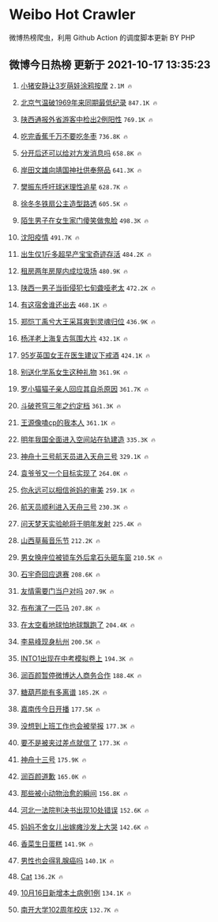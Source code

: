 # Weibo Hot Crawler 



微博热榜爬虫，利用 Github Action 的调度脚本更新 BY PHP 


## 微博今日热榜 更新于 2021-10-17 13:35:23 
1. [小猪安静让3岁萌娃涂鸦按摩](https://s.weibo.com/weibo?q=%23%E5%B0%8F%E7%8C%AA%E5%AE%89%E9%9D%99%E8%AE%A93%E5%B2%81%E8%90%8C%E5%A8%83%E6%B6%82%E9%B8%A6%E6%8C%89%E6%91%A9%23&Refer=top) `2.1M 🔥` 

1. [北京气温破1969年来同期最低纪录](https://s.weibo.com/weibo?q=%23%E5%8C%97%E4%BA%AC%E6%B0%94%E6%B8%A9%E7%A0%B41969%E5%B9%B4%E6%9D%A5%E5%90%8C%E6%9C%9F%E6%9C%80%E4%BD%8E%E7%BA%AA%E5%BD%95%23&Refer=top) `847.1K 🔥` 

1. [陕西通报外省游客中检出2例阳性](https://s.weibo.com/weibo?q=%23%E9%99%95%E8%A5%BF%E9%80%9A%E6%8A%A5%E5%A4%96%E7%9C%81%E6%B8%B8%E5%AE%A2%E4%B8%AD%E6%A3%80%E5%87%BA2%E4%BE%8B%E9%98%B3%E6%80%A7%23&Refer=top) `769.1K 🔥` 

1. [吃完香蕉千万不要吃冬枣](https://s.weibo.com/weibo?q=%23%E5%90%83%E5%AE%8C%E9%A6%99%E8%95%89%E5%8D%83%E4%B8%87%E4%B8%8D%E8%A6%81%E5%90%83%E5%86%AC%E6%9E%A3%23&Refer=top) `736.8K 🔥` 

1. [分开后还可以给对方发消息吗](https://s.weibo.com/weibo?q=%23%E5%88%86%E5%BC%80%E5%90%8E%E8%BF%98%E5%8F%AF%E4%BB%A5%E7%BB%99%E5%AF%B9%E6%96%B9%E5%8F%91%E6%B6%88%E6%81%AF%E5%90%97%23&Refer=top) `658.8K 🔥` 

1. [岸田文雄向靖国神社供奉祭品](https://s.weibo.com/weibo?q=%23%E5%B2%B8%E7%94%B0%E6%96%87%E9%9B%84%E5%90%91%E9%9D%96%E5%9B%BD%E7%A5%9E%E7%A4%BE%E4%BE%9B%E5%A5%89%E7%A5%AD%E5%93%81%23&Refer=top) `641.3K 🔥` 

1. [樊振东呼吁球迷理性追星](https://s.weibo.com/weibo?q=%23%E6%A8%8A%E6%8C%AF%E4%B8%9C%E5%91%BC%E5%90%81%E7%90%83%E8%BF%B7%E7%90%86%E6%80%A7%E8%BF%BD%E6%98%9F%23&Refer=top) `628.7K 🔥` 

1. [徐冬冬铁扇公主造型路透](https://s.weibo.com/weibo?q=%23%E5%BE%90%E5%86%AC%E5%86%AC%E9%93%81%E6%89%87%E5%85%AC%E4%B8%BB%E9%80%A0%E5%9E%8B%E8%B7%AF%E9%80%8F%23&Refer=top) `605.5K 🔥` 

1. [陌生男子在女生家门傻笑做鬼脸](https://s.weibo.com/weibo?q=%23%E9%99%8C%E7%94%9F%E7%94%B7%E5%AD%90%E5%9C%A8%E5%A5%B3%E7%94%9F%E5%AE%B6%E9%97%A8%E5%82%BB%E7%AC%91%E5%81%9A%E9%AC%BC%E8%84%B8%23&Refer=top) `498.3K 🔥` 

1. [沈阳疫情](https://s.weibo.com/weibo?q=%E6%B2%88%E9%98%B3%E7%96%AB%E6%83%85&Refer=top) `491.7K 🔥` 

1. [出生仅1斤多超早产宝宝奇迹存活](https://s.weibo.com/weibo?q=%23%E5%87%BA%E7%94%9F%E4%BB%851%E6%96%A4%E5%A4%9A%E8%B6%85%E6%97%A9%E4%BA%A7%E5%AE%9D%E5%AE%9D%E5%A5%87%E8%BF%B9%E5%AD%98%E6%B4%BB%23&Refer=top) `484.2K 🔥` 

1. [租房两年房屋内成垃圾场](https://s.weibo.com/weibo?q=%23%E7%A7%9F%E6%88%BF%E4%B8%A4%E5%B9%B4%E6%88%BF%E5%B1%8B%E5%86%85%E6%88%90%E5%9E%83%E5%9C%BE%E5%9C%BA%23&Refer=top) `480.9K 🔥` 

1. [陕西一男子当街侵犯七旬聋哑老太](https://s.weibo.com/weibo?q=%23%E9%99%95%E8%A5%BF%E4%B8%80%E7%94%B7%E5%AD%90%E5%BD%93%E8%A1%97%E4%BE%B5%E7%8A%AF%E4%B8%83%E6%97%AC%E8%81%8B%E5%93%91%E8%80%81%E5%A4%AA%23&Refer=top) `472.2K 🔥` 

1. [有这宿舍谁还出去](https://s.weibo.com/weibo?q=%23%E6%9C%89%E8%BF%99%E5%AE%BF%E8%88%8D%E8%B0%81%E8%BF%98%E5%87%BA%E5%8E%BB%23&Refer=top) `468.1K 🔥` 

1. [郑恺丁禹兮大王采耳爽到灵魂归位](https://s.weibo.com/weibo?q=%23%E9%83%91%E6%81%BA%E4%B8%81%E7%A6%B9%E5%85%AE%E5%A4%A7%E7%8E%8B%E9%87%87%E8%80%B3%E7%88%BD%E5%88%B0%E7%81%B5%E9%AD%82%E5%BD%92%E4%BD%8D%23&Refer=top) `436.9K 🔥` 

1. [杨洋老上海复古氛围大片](https://s.weibo.com/weibo?q=%23%E6%9D%A8%E6%B4%8B%E8%80%81%E4%B8%8A%E6%B5%B7%E5%A4%8D%E5%8F%A4%E6%B0%9B%E5%9B%B4%E5%A4%A7%E7%89%87%23&Refer=top) `432.1K 🔥` 

1. [95岁英国女王在医生建议下戒酒](https://s.weibo.com/weibo?q=95%E5%B2%81%E8%8B%B1%E5%9B%BD%E5%A5%B3%E7%8E%8B%E5%9C%A8%E5%8C%BB%E7%94%9F%E5%BB%BA%E8%AE%AE%E4%B8%8B%E6%88%92%E9%85%92&Refer=top) `424.1K 🔥` 

1. [别送化学系女生这种礼物](https://s.weibo.com/weibo?q=%23%E5%88%AB%E9%80%81%E5%8C%96%E5%AD%A6%E7%B3%BB%E5%A5%B3%E7%94%9F%E8%BF%99%E7%A7%8D%E7%A4%BC%E7%89%A9%23&Refer=top) `361.9K 🔥` 

1. [罗小猫猫子亲人回应其自杀原因](https://s.weibo.com/weibo?q=%23%E7%BD%97%E5%B0%8F%E7%8C%AB%E7%8C%AB%E5%AD%90%E4%BA%B2%E4%BA%BA%E5%9B%9E%E5%BA%94%E5%85%B6%E8%87%AA%E6%9D%80%E5%8E%9F%E5%9B%A0%23&Refer=top) `361.7K 🔥` 

1. [斗破苍穹三年之约定档](https://s.weibo.com/weibo?q=%23%E6%96%97%E7%A0%B4%E8%8B%8D%E7%A9%B9%E4%B8%89%E5%B9%B4%E4%B9%8B%E7%BA%A6%E5%AE%9A%E6%A1%A3%23&Refer=top) `361.3K 🔥` 

1. [王源像嗑cp的我本人](https://s.weibo.com/weibo?q=%23%E7%8E%8B%E6%BA%90%E5%83%8F%E5%97%91cp%E7%9A%84%E6%88%91%E6%9C%AC%E4%BA%BA%23&Refer=top) `361.1K 🔥` 

1. [明年我国全面进入空间站在轨建造](https://s.weibo.com/weibo?q=%23%E6%98%8E%E5%B9%B4%E6%88%91%E5%9B%BD%E5%85%A8%E9%9D%A2%E8%BF%9B%E5%85%A5%E7%A9%BA%E9%97%B4%E7%AB%99%E5%9C%A8%E8%BD%A8%E5%BB%BA%E9%80%A0%23&Refer=top) `335.3K 🔥` 

1. [神舟十三号航天员进入天舟三号](https://s.weibo.com/weibo?q=%23%E7%A5%9E%E8%88%9F%E5%8D%81%E4%B8%89%E5%8F%B7%E8%88%AA%E5%A4%A9%E5%91%98%E8%BF%9B%E5%85%A5%E5%A4%A9%E8%88%9F%E4%B8%89%E5%8F%B7%23&Refer=top) `329.1K 🔥` 

1. [袁爷爷又一个目标实现了](https://s.weibo.com/weibo?q=%23%E8%A2%81%E7%88%B7%E7%88%B7%E5%8F%88%E4%B8%80%E4%B8%AA%E7%9B%AE%E6%A0%87%E5%AE%9E%E7%8E%B0%E4%BA%86%23&Refer=top) `264.0K 🔥` 

1. [你永远可以相信爸妈的审美](https://s.weibo.com/weibo?q=%23%E4%BD%A0%E6%B0%B8%E8%BF%9C%E5%8F%AF%E4%BB%A5%E7%9B%B8%E4%BF%A1%E7%88%B8%E5%A6%88%E7%9A%84%E5%AE%A1%E7%BE%8E%23&Refer=top) `259.1K 🔥` 

1. [航天员顺利进入天舟三号](https://s.weibo.com/weibo?q=%23%E8%88%AA%E5%A4%A9%E5%91%98%E9%A1%BA%E5%88%A9%E8%BF%9B%E5%85%A5%E5%A4%A9%E8%88%9F%E4%B8%89%E5%8F%B7%23&Refer=top) `230.3K 🔥` 

1. [问天梦天实验舱将于明年发射](https://s.weibo.com/weibo?q=%23%E9%97%AE%E5%A4%A9%E6%A2%A6%E5%A4%A9%E5%AE%9E%E9%AA%8C%E8%88%B1%E5%B0%86%E4%BA%8E%E6%98%8E%E5%B9%B4%E5%8F%91%E5%B0%84%23&Refer=top) `225.4K 🔥` 

1. [山西草莓音乐节](https://s.weibo.com/weibo?q=%23%E5%B1%B1%E8%A5%BF%E8%8D%89%E8%8E%93%E9%9F%B3%E4%B9%90%E8%8A%82%23&Refer=top) `212.2K 🔥` 

1. [男女换座位被锁车外后拿石头砸车窗](https://s.weibo.com/weibo?q=%23%E7%94%B7%E5%A5%B3%E6%8D%A2%E5%BA%A7%E4%BD%8D%E8%A2%AB%E9%94%81%E8%BD%A6%E5%A4%96%E5%90%8E%E6%8B%BF%E7%9F%B3%E5%A4%B4%E7%A0%B8%E8%BD%A6%E7%AA%97%23&Refer=top) `210.5K 🔥` 

1. [石宇奇回应退赛](https://s.weibo.com/weibo?q=%23%E7%9F%B3%E5%AE%87%E5%A5%87%E5%9B%9E%E5%BA%94%E9%80%80%E8%B5%9B%23&Refer=top) `208.6K 🔥` 

1. [友情需要门当户对吗](https://s.weibo.com/weibo?q=%23%E5%8F%8B%E6%83%85%E9%9C%80%E8%A6%81%E9%97%A8%E5%BD%93%E6%88%B7%E5%AF%B9%E5%90%97%23&Refer=top) `207.9K 🔥` 

1. [布布演了一匹马](https://s.weibo.com/weibo?q=%23%E5%B8%83%E5%B8%83%E6%BC%94%E4%BA%86%E4%B8%80%E5%8C%B9%E9%A9%AC%23&Refer=top) `207.8K 🔥` 

1. [在太空看地球怕地球飘跑了](https://s.weibo.com/weibo?q=%23%E5%9C%A8%E5%A4%AA%E7%A9%BA%E7%9C%8B%E5%9C%B0%E7%90%83%E6%80%95%E5%9C%B0%E7%90%83%E9%A3%98%E8%B7%91%E4%BA%86%23&Refer=top) `204.4K 🔥` 

1. [李易峰现身杭州](https://s.weibo.com/weibo?q=%23%E6%9D%8E%E6%98%93%E5%B3%B0%E7%8E%B0%E8%BA%AB%E6%9D%AD%E5%B7%9E%23&Refer=top) `200.5K 🔥` 

1. [INTO1出现在中考模拟卷上](https://s.weibo.com/weibo?q=%23INTO1%E5%87%BA%E7%8E%B0%E5%9C%A8%E4%B8%AD%E8%80%83%E6%A8%A1%E6%8B%9F%E5%8D%B7%E4%B8%8A%23&Refer=top) `194.3K 🔥` 

1. [润百颜暂停微博达人商务合作](https://s.weibo.com/weibo?q=%23%E6%B6%A6%E7%99%BE%E9%A2%9C%E6%9A%82%E5%81%9C%E5%BE%AE%E5%8D%9A%E8%BE%BE%E4%BA%BA%E5%95%86%E5%8A%A1%E5%90%88%E4%BD%9C%23&Refer=top) `188.4K 🔥` 

1. [糖葫芦能有多离谱](https://s.weibo.com/weibo?q=%23%E7%B3%96%E8%91%AB%E8%8A%A6%E8%83%BD%E6%9C%89%E5%A4%9A%E7%A6%BB%E8%B0%B1%23&Refer=top) `185.2K 🔥` 

1. [嘉南传今日开播](https://s.weibo.com/weibo?q=%23%E5%98%89%E5%8D%97%E4%BC%A0%E4%BB%8A%E6%97%A5%E5%BC%80%E6%92%AD%23&Refer=top) `177.5K 🔥` 

1. [没想到上班工作也会被举报](https://s.weibo.com/weibo?q=%23%E6%B2%A1%E6%83%B3%E5%88%B0%E4%B8%8A%E7%8F%AD%E5%B7%A5%E4%BD%9C%E4%B9%9F%E4%BC%9A%E8%A2%AB%E4%B8%BE%E6%8A%A5%23&Refer=top) `177.3K 🔥` 

1. [要不是被夹过差点就信了](https://s.weibo.com/weibo?q=%23%E8%A6%81%E4%B8%8D%E6%98%AF%E8%A2%AB%E5%A4%B9%E8%BF%87%E5%B7%AE%E7%82%B9%E5%B0%B1%E4%BF%A1%E4%BA%86%23&Refer=top) `177.3K 🔥` 

1. [神舟十三号](https://s.weibo.com/weibo?q=%23%E7%A5%9E%E8%88%9F%E5%8D%81%E4%B8%89%E5%8F%B7%23&Refer=top) `175.9K 🔥` 

1. [润百颜道歉](https://s.weibo.com/weibo?q=%23%E6%B6%A6%E7%99%BE%E9%A2%9C%E9%81%93%E6%AD%89%23&Refer=top) `165.0K 🔥` 

1. [那些被小动物治愈的瞬间](https://s.weibo.com/weibo?q=%23%E9%82%A3%E4%BA%9B%E8%A2%AB%E5%B0%8F%E5%8A%A8%E7%89%A9%E6%B2%BB%E6%84%88%E7%9A%84%E7%9E%AC%E9%97%B4%23&Refer=top) `156.8K 🔥` 

1. [河北一法院判决书出现10处错误](https://s.weibo.com/weibo?q=%23%E6%B2%B3%E5%8C%97%E4%B8%80%E6%B3%95%E9%99%A2%E5%88%A4%E5%86%B3%E4%B9%A6%E5%87%BA%E7%8E%B010%E5%A4%84%E9%94%99%E8%AF%AF%23&Refer=top) `152.6K 🔥` 

1. [妈妈不舍女儿出嫁瘫沙发上大哭](https://s.weibo.com/weibo?q=%23%E5%A6%88%E5%A6%88%E4%B8%8D%E8%88%8D%E5%A5%B3%E5%84%BF%E5%87%BA%E5%AB%81%E7%98%AB%E6%B2%99%E5%8F%91%E4%B8%8A%E5%A4%A7%E5%93%AD%23&Refer=top) `142.6K 🔥` 

1. [香菜生日蛋糕](https://s.weibo.com/weibo?q=%23%E9%A6%99%E8%8F%9C%E7%94%9F%E6%97%A5%E8%9B%8B%E7%B3%95%23&Refer=top) `141.9K 🔥` 

1. [男性也会得乳腺癌吗](https://s.weibo.com/weibo?q=%23%E7%94%B7%E6%80%A7%E4%B9%9F%E4%BC%9A%E5%BE%97%E4%B9%B3%E8%85%BA%E7%99%8C%E5%90%97%23&Refer=top) `140.1K 🔥` 

1. [Cat](https://s.weibo.com/weibo?q=Cat&Refer=top) `136.2K 🔥` 

1. [10月16日新增本土病例1例](https://s.weibo.com/weibo?q=%2310%E6%9C%8816%E6%97%A5%E6%96%B0%E5%A2%9E%E6%9C%AC%E5%9C%9F%E7%97%85%E4%BE%8B1%E4%BE%8B%23&Refer=top) `134.1K 🔥` 

1. [南开大学102周年校庆](https://s.weibo.com/weibo?q=%23%E5%8D%97%E5%BC%80%E5%A4%A7%E5%AD%A6102%E5%91%A8%E5%B9%B4%E6%A0%A1%E5%BA%86%23&Refer=top) `132.7K 🔥` 

